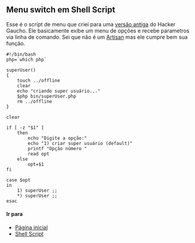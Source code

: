 ## Menu switch em Shell Script

Esse é o script de menu que criei para uma [versão antiga](https://github.com/MeuGarfo/blog) do Hacker Gaucho. Ele basicamente exibe um menu de opções e recebe parametros via linha de comando. Sei que não é um [Artisan](https://laravel.com/docs/5.7/artisan) mas ele cumpre bem sua função.


```
#!/bin/bash
php=`which php`

superUser()
{
    touch ../offline
    clear
    echo "criando super usuário..."
    $php bin/superUser.php
    rm ../offline
}

clear

if [ -z "$1" ]
    then
        echo "Digite a opção:"
        echo "1) criar super usuário (default)"
        printf "Opção número "
        read opt
    else
        opt=$1
fi

case $opt
in
    1) superUser ;;
    *) superUser ;;
esac
```

#### Ir para
- [Página inicial](.)
- [Shell Script](shell.html)
